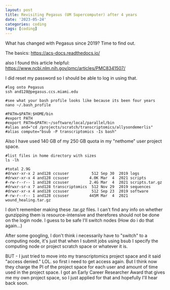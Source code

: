 ```yaml
---
layout: post
title: Revisiting Pegasus (UM Supercomputer) after 4 years
date: '2023-05-24'
categories: coding
tags: [coding]
---
```


What has changed with Pegasus since 2019? Time to find out.

The basics: https://acs-docs.readthedocs.io/

also I found this article helpful: https://www.ncbi.nlm.nih.gov/pmc/articles/PMC8341507/

I did reset my password so I should be able to log in using that.

```{bash}
#log onto Pegasus
ssh and128@pegasus.ccs.miami.edu

#see what your bash profile looks like because its been four years
nano ~/.bash_profile

#PATH=$PATH:$HOME/bin
#export PATH
#export PATH=$PATH:~/software/local/parallel/bin
#alias and="cd /projects/scratch/transcriptomics/allysondemerlis"
#alias compute="bsub -P transcriptomics -Is bash"
```
Also I have used 140 GB of my 250 GB quota in my "nethome" user project space. 

```{bash}
#list files in home directory with sizes
ls -lh 

#total 2.9G
#drwxr-xr-x 2 and128 ccsuser          512 Sep 30  2019 logs
#drwxr-xr-x 4 and128 ccsuser         4.0K Mar  4  2021 scripts
#-rw-r--r-- 1 and128 ccsuser         2.4G Mar  4  2021 scripts.tar.gz
#drwxr-sr-x 7 and128 transcriptomics  512 Nov 29  2019 sequences
#drwxr-xr-x 4 and128 ccsuser          512 Sep 23  2019 software
#-rw-r--r-- 1 and128 ccsuser         445M Mar  4  2021 wound_healing.tar.gz
```

I don't remember making these .tar.gz files. I can't find any info on whether gunzipping them is resource-intensive and therefores should not be done on the login node. I guess to be safe I'll switch nodes (How do i do that again...)

After some googling, I don't think i necessarily have to "switch" to a computing node, it's just that when I submit jobs using bsub I specify the computing node or project scratch space or whatever it is. 

BUT - I just tried to move into my transcriptomics project space and it said "access denied." LOL. so first i need to get access again. But I think now they charge the PI of the project space for each user and amount of time used in the project space. I got an Early Career Researcher Award that gives me my own project space, so I just applied for that and hopefully I'll hear back soon. 
